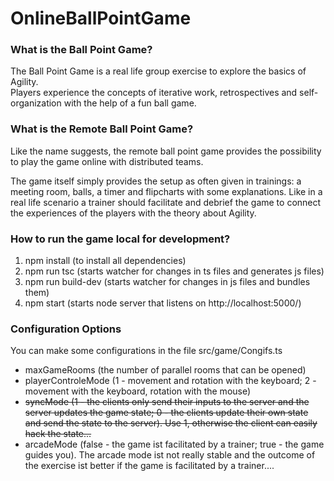 # OnlineBallPointGame

<h3>What is the Ball Point Game?</h3> 

The Ball Point Game is a real life group exercise to explore the basics of Agility. <br />
Players experience the concepts of iterative work, retrospectives and self-organization with the help of
a fun ball game.

<h3>What is the Remote Ball Point Game?</h3> 

Like the name suggests, the remote ball point game provides the possibility to play the game online
with distributed teams. <br />

The game itself simply provides the setup as often given in trainings: a meeting room, balls, a timer
and flipcharts with some explanations.
Like in a real life scenario a trainer should facilitate and debrief the game to connect the experiences
of the players with the theory about Agility.

<h3>How to run the game local for development?</h3> 

<ol>
  <li> npm install (to install all dependencies)</li>
  <li> npm run tsc (starts watcher for changes in ts files and generates js files) </li>
  <li> npm run build-dev (starts watcher for changes in js files and bundles them) </li>
  <li> npm start (starts node server that listens on http://localhost:5000/) </li>
</ol>

<h3>Configuration Options</h3> 

You can make some configurations in the file src/game/Congifs.ts

<ul>
  <li>maxGameRooms (the number of parallel rooms that can be opened)</li>
  <li>playerControleMode (1 - movement and rotation with the keyboard; 2 - movement with the keyboard, rotation with the mouse) </li>
  
  <li><s>syncMode (1 - the clients only send their inputs to the server and the server updates the game state; 0 - the clients update their own state and send the state to the server). Use 1, otherwise the client can easily hack the state... </s></li>
   <li>arcadeMode (false - the game ist facilitated by a trainer; true - the game guides you). The arcade mode ist not really stable and the outcome of the exercise ist better if the game is facilitated by a trainer....</li>
</ul>
